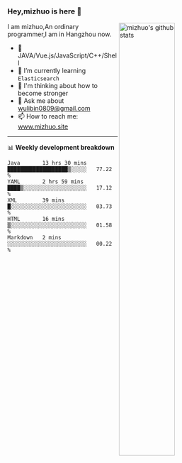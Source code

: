 ### Hey,mizhuo is here 👋

<img align="right" alt="mizhuo's github stats" width="50%" src="https://github-readme-stats.vercel.app/api?username=mizhuo&theme=tokyonight&show_icons=true">

I am mizhuo,An ordinary programmer,I am in Hangzhou now.

- 🔭 JAVA/Vue.js/JavaScript/C++/Shell
- 🌱 I’m currently learning `Elasticsearch`
- 🤔 I'm thinking about how to become stronger
- 💬 Ask me about wulibin0809@gmail.com
- 📫 How to reach me: www.mizhuo.site

---
📊 **Weekly development breakdown**

<!--START_SECTION:waka-->
```text
Java       13 hrs 30 mins  ███████████████████▒░░░░░   77.22 % 
YAML       2 hrs 59 mins   ████▒░░░░░░░░░░░░░░░░░░░░   17.12 % 
XML        39 mins         █░░░░░░░░░░░░░░░░░░░░░░░░   03.73 % 
HTML       16 mins         ▒░░░░░░░░░░░░░░░░░░░░░░░░   01.58 % 
Markdown   2 mins          ░░░░░░░░░░░░░░░░░░░░░░░░░   00.22 % 
```
<!--END_SECTION:waka-->
